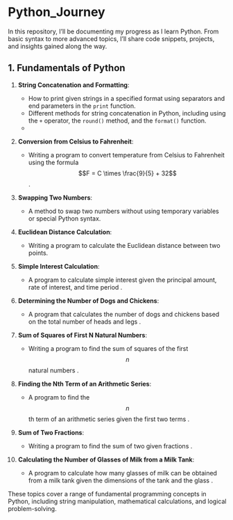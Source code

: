 # Python_Journey
In this repository, I’ll be documenting my progress as I learn Python. From basic syntax to more advanced topics, I’ll share code snippets, projects, and insights gained along the way.

## 1. Fundamentals of Python

1. **String Concatenation and Formatting**:
   - How to print given strings in a specified format using separators and end parameters in the `print` function.
   - Different methods for string concatenation in Python, including using the `+` operator, the `round()` method, and the `format()` function.
   - 
2. **Conversion from Celsius to Fahrenheit**:
   - Writing a program to convert temperature from Celsius to Fahrenheit using the formula $$F = C \times \frac{9}{5} + 32$$.
     
3. **Swapping Two Numbers**:
   - A method to swap two numbers without using temporary variables or special Python syntax.

4. **Euclidean Distance Calculation**:
   - Writing a program to calculate the Euclidean distance between two points.

5. **Simple Interest Calculation**:
   - A program to calculate simple interest given the principal amount, rate of interest, and time period .

6. **Determining the Number of Dogs and Chickens**:
   - A program that calculates the number of dogs and chickens based on the total number of heads and legs .

7. **Sum of Squares of First N Natural Numbers**:
   - Writing a program to find the sum of squares of the first $$n$$ natural numbers .

8. **Finding the Nth Term of an Arithmetic Series**:
   - A program to find the $$n$$th term of an arithmetic series given the first two terms .

9. **Sum of Two Fractions**:
   - Writing a program to find the sum of two given fractions .

10. **Calculating the Number of Glasses of Milk from a Milk Tank**:
    - A program to calculate how many glasses of milk can be obtained from a milk tank given the dimensions of the tank and the glass .

These topics cover a range of fundamental programming concepts in Python, including string manipulation, mathematical calculations, and logical problem-solving.
